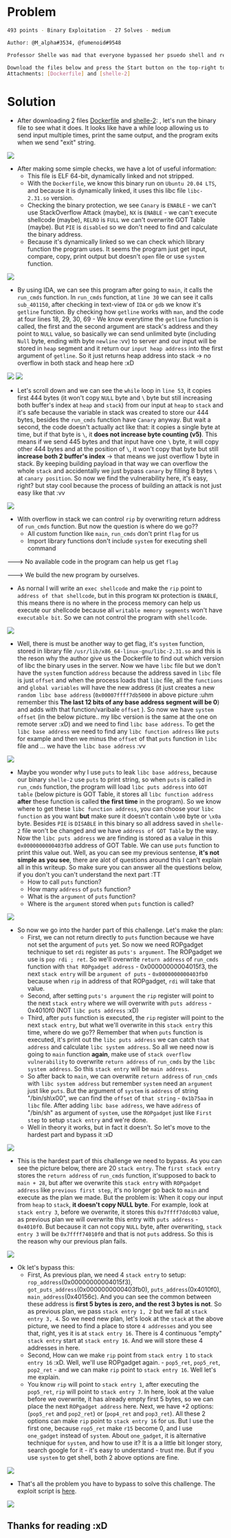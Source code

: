 # Problem

```sh
493 points - Binary Exploitation - 27 Solves - medium

Author: @M_alpha#3534, @fumenoid#9548

Professor Shelle was mad that everyone bypassed her psuedo shell and read the flag, Now she removed the vulnerability and thinks that the new strict-psuedo shell is secure.. hah, time to prove her wrong.

Download the files below and press the Start button on the top-right to begin this challenge.
Attachments: [Dockerfile] and [shelle-2] 
```

# Solution
- After downloading 2 files [Dockerfile](challenge/Dockerfile) and [shelle-2](challenge/shelle-2): , let's run the binary file to see what it does. It looks like have a while loop allowing us to send input multiple times, print the same output, and the program exits when we send "exit" string.

<img src="tmp/begin.png">

- After making some simple checks, we have a lot of useful information:
	+ This file is ELF 64-bit, dynamically linked and not stripped.
	+ With the `Dockerfile`, we know this binary run on `Ubuntu 20.04 LTS`, and because it is dynamically linked, it uses this libc file `libc-2.31.so` version.
	+ Checking the binary protection, we see `Canary` is `ENABLE` - we can't use StackOverflow Attack (maybe), `NX` is `ENABLE` - we can't execute shellcode (maybe), `RELRO` is `FULL` we can't overwrite GOT Table (maybe). But `PIE` is `disabled` so we don't need to find and calculate the binary address.
	+ Because it's dynamically linked so we can check which library function the program uses. It seems the program just get input, compare, copy, print output but doesn't `open` file or use `system` function.  

<img src="tmp/precheck.png">

- By using IDA, we can see this program after going to `main`, it calls the `run_cmds` function. In `run_cmds` function, at `line 30` we can see it calls `sub_401150`, after checking in text-view of `IDA` or `gdb` we know it's `getline` function.  By checking how `getline` works with `man`, and the code at four lines 18, 29, 30, 69 - We know everytime the `getline` function is called, the first and the second argument are stack's address and they point to `NULL` value, so basically we can send unlimited byte (including `Null` byte, ending with byte `newline` :vv) to server and our input will be stored in `heap` segment and it return our `input heap address` into the first argument of `getline`. So it just returns heap address into stack -> no overflow in both stack and heap here :xD  


<img src="tmp/getline-1.png">
<img src="tmp/man-getline.png">

- Let's scroll down and we can see the `while` loop in `line 53`, it copies first 444 bytes (it won't copy `NULL` byte and `\` byte but still increasing both buffer's index at `heap` and `stack`) from our input at `heap` to `stack` and it's safe because the variable in stack was created to store our 444 bytes, besides the `run_cmds` function have `Canary` anyway. But wait a second, the code doesn't actually act like that: it copies a single byte at time, but if that byte is `\`, it **does not increase byte counting (v5)**. This means if we send 445 bytes and that input have one `\` byte, it will copy other 444 bytes and at the position of `\`, it won't copy that byte but still **increase both 2 buffer's index**  -> that means we just overflow 1 byte in stack. By keeping building payload in that way we can overflow the whole `stack` and accidentally we just bypass `canary` by filling 8 bytes `\` at `canary position`. So now we find the vulnerability here, it's easy, right? but stay cool because the process of building an attack is not just easy like that :vv

<img src="tmp/vuln.png">

- With overflow in stack we can control `rip` by overwriting return address of `run_cmds` function. But now the question is where do we go??
	+ All custom function like `main`, `run_cmds` don't print `flag` for us
	+ Import library functions don't include `system` for executing shell command

---> No available code in the program can help us get `flag`

---> We build the new program by ourselves.

- As nornal I will write an `exec shellcode` and make the `rip` point to `address of that shellcode`, but in this program `NX` protection is `ENABLE`, this means there is no where in the process memory can help us execute our shellcode because all `writable memory segments` won't have `executable bit`. So we can not control the program with `shellcode`.

<img src="tmp/vmmap.png">

- Well, there is must be another way to get flag, it's `system` function, stored in library file `/usr/lib/x86_64-linux-gnu/libc-2.31.so`  and this is the reson why the author give us the Dockerfile to find out which version of libc the binary uses in the server. Now we have `libc` file but we don't have the `system` function `address` because the address saved in `libc` file is just `offset` and when the process loads that `libc` file, all the `functions` and `global variables` will have the new address (it just creates a new `random libc base address` (`0x00007ffff7db5000` in above picture :uhm remember this **The last 12 bits of any base address segment will be 0**) and adds with that function/varibale `offset` ). So now we have `system offset` (in the below picture.. my libc version is the same at the one on remote server :xD) and we need to find `libc base address`. To  get the `libc base address` we need to find any `libc function address` like `puts` for example and then we minus the `offset` of that `puts` function in `libc` file and ... we have the `libc base address` :vv

<img src="tmp/libc_base.png">

- Maybe you wonder why I use `puts` to leak `libc base address`, because our binary `shelle-2` use `puts` to print string, so when `puts` is called in `run_cmds` function, the program will load `libc puts address` into `GOT table` (below picture is GOT Table, it stores all `libc function address` **after** these function is called **the first time** in the program). So we know where to get these `libc function address`, you can choose your `libc function` as you want **but** make sure it doesn't contain `\x00` byte or `\x0a` byte. Besides `PIE` is `DISABLE` in this binary so all address saved in `shelle-2` file won't be changed and we have `address of GOT Table` by the way. Now the `libc puts address` we are finding is stored as a value in this `0x0000000000403fb0` address of GOT Table. We can use `puts` function to print this value out. Well, as you can see my previous sentense, **it's not simple as you see**, there are alot of questions around this I can't explain all in this writeup. So make sure you can answer all the questions below, if you don't you can't understand the next part :TT 
	+ How to call `puts` function?
	+ How many `address` of `puts` function?
	+ What is the `argument` of `puts` function?
	+ Where is the `argument`  stored when `puts` function is called? 

<img src="tmp/objdump.png">

- So now we go into the harder part of this challenge. Let's make the plan:
	+ First, we can not return directly to `puts` function because we have not set the argument of `puts` yet. So now we need ROPgadget technique to set `rdi` register as `puts's argument`. The ROPgadget we use is `pop rdi ; ret`. So we'll overwrite `return address` of `run_cmds` function with `that ROPgadget address` - 0x00000000004015f3, the next `stack entry` will be `argument of puts` - `0x0000000000403fb0` because when `rip` in address of that ROPgadget, `rdi` will take that value.
	+ Second, after setting `puts's argument` the `rip` register will point to the next `stack entry` where we will overwrite with `puts address` - 0x4010f0 (NOT `libc puts address` :xD)
	+ Third, after `puts` function is executed, the `rip` register will point to the next `stack entry`, but what we'll overwrite in this `stack entry` this time, where do we go?? Remember that when `puts` function is executed, it's print out the `libc puts address` we can catch `that address` and calculate `libc system address`. So all we need now is going to `main` function **again**, make use of `stack overflow vulnerability` to overwrite `return address` of `run_cmds` by the `libc system address`. So this `stack entry` will be `main address`.
	+ So after back to `main`, we can overwrite `return address` of `run_cmds` with `libc system address` but remember `system` need an `argument` just like `puts`. But the argument of `system` is `address` of string "/bin/sh\x00", we can find the `offset` of `that string` - `0x1b75aa` in `libc` file. After adding `libc base address`, we have `address` of "/bin/sh" as argument of `system`, use the `ROPgadget` just like `First step` to setup `stack entry` and we're done.
	+ Well in theory it works, but in fact it doesn't. So let's move to the hardest part and bypass it :xD 

<img src="tmp/poprdiret.png">

- This is the hardest part of this challenge we need to bypass. As you can see the picture below, there are 20 `stack entry`. The `first stack entry` stores the `return address` of `run_cmds` function, it'supposed to back to `main + 28`, but after we overwrite this `stack entry` with `ROPgadget address` like `previous first step`, it's no longer go back to `main` and execute as the plan we made. But the problem is: When it copy our input from `heap` to `stack`, **it doesn't copy NULL byte**. For example, look at `stack entry 3`, before we overwrite, it stores this `0x7ffff7ddc0b3` value, as previous plan we will overwrite this entry with `puts address` - `0x4010f0`. But because it can not copy `NULL` byte, after overwriting, `stack entry 3` will be `0x7ffff74010f0` and that is not `puts` address. So this is the reason why our previous plan fails. 

<img src="tmp/runcmds_return.png">

- Ok let's bypass this:
	+ First, As previous plan, we need 4 `stack entry` to setup: `rop_address`(0x00000000004015f3), `got_puts_address`(0x0000000000403fb0), `puts_address`(0x4010f0), `main_address`(0x40156c). And you can see the common between these address is **first 5 bytes is zero, and the rest 3 bytes is not**. So as previous plan, we pass `stack entry 1, 2` but we fail at `stack entry 3, 4`. So we need new plan, let's look at the `stack` at the above picture, we need to find a place to store `4 addresses` and you see that, right, yes it is at `stack entry 16`. There is 4 continuous "empty" `stack entry` start at `stack entry 16`. And we will store these 4 addresses in here.
	+ Second, How can we make `rip` point from `stack entry 1` to `stack entry 16` :xD. Well, we'll use ROPgadget again. - `pop5_ret`, `pop5_ret`, `pop2_ret` - and we can make `rip` point to `stack entry 16`. Well let's me explain.
	+ You know `rip` will point to `stack entry 1`, after executing the `pop5_ret`, `rip` will point to `stack entry 7`. In here, look at the value before we overwrite, it has already empty first 5 bytes, so we can place the next `ROPgadget address` here. Next, we have +2 options: (`pop5_ret` and `pop2_ret`) or (`pop4_ret` and `pop3_ret`). All these 2 options can make `rip` point to `stack entry 16` for us. But I use the first one, because `rop5_ret` make `r15` become 0, and I use `one_gadget` instead of `system`. About `one_gadget`, it is alternative technique for `system`, and how to use it? It is a a little bit longer story, search google for it - it's easy to understand - trust me. But if you use `system` to get shell, both 2 above options are fine. 

<img src="tmp/ropp2.png">


- That's all the problem you have to bypass to solve this challenge. The exploit script is [here](solve/solve.py). 

<img src="tmp/result.png">

## Thanks for reading :xD